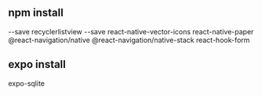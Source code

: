 ## npm install 
--save recyclerlistview
--save react-native-vector-icons
react-native-paper
@react-navigation/native
@react-navigation/native-stack
react-hook-form

## expo install
expo-sqlite